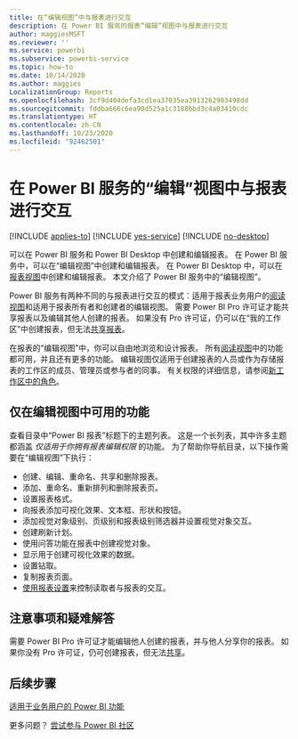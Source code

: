 ```yaml
---
title: 在“编辑视图”中与报表进行交互
description: 在 Power BI 服务的报表“编辑”视图中与报表进行交互
author: maggiesMSFT
ms.reviewer: ''
ms.service: powerbi
ms.subservice: powerbi-service
ms.topic: how-to
ms.date: 10/14/2020
ms.author: maggies
LocalizationGroup: Reports
ms.openlocfilehash: 3cf9d404defa3cd1ea37035ea3913262903498dd
ms.sourcegitcommit: fddba666c6ea90d525a1c3188bbd3c4a03410cdc
ms.translationtype: HT
ms.contentlocale: zh-CN
ms.lasthandoff: 10/23/2020
ms.locfileid: "92462501"
---
```

# <a name="interact-with-a-report-in-editing-view-in-the-power-bi-service"></a>在 Power BI 服务的“编辑”视图中与报表进行交互

[!INCLUDE [applies-to](../includes/applies-to.md)] [!INCLUDE [yes-service](../includes/yes-service.md)] [!INCLUDE [no-desktop](../includes/no-desktop.md)]

可以在 Power BI 服务和 Power BI Desktop 中创建和编辑报表。 在 Power BI 服务中，可以在“编辑视图”中创建和编辑报表。 在 Power BI Desktop 中，可以在[报表视图](desktop-report-view.md)中创建和编辑报表。 本文介绍了 Power BI 服务中的“编辑视图”。 

Power BI 服务有两种不同的与报表进行交互的模式：适用于报表业务用户的[阅读视图](../consumer/end-user-reading-view.md)和适用于报表所有者和创建者的编辑视图。  需要 Power BI Pro 许可证才能共享报表以及编辑其他人创建的报表。 如果没有 Pro 许可证，仍可以在“我的工作区”中创建报表，但无法[共享报表](../collaborate-share/service-share-reports.md)。

在报表的“编辑视图”中，你可以自由地浏览和设计报表。 所有[阅读视图](../consumer/end-user-reading-view.md)中的功能都可用，并且还有更多的功能。 编辑视图仅适用于创建报表的人员或作为存储报表的工作区的成员、管理员或参与者的同事。 有关权限的详细信息，请参阅[新工作区中的角色](../collaborate-share/service-new-workspaces.md#roles-in-the-new-workspaces)。

## <a name="functionality-only-available-in-editing-view"></a>仅在编辑视图中可用的功能
查看目录中“Power BI 报表”标题下的主题列表。 这是一个长列表，其中许多主题都涵盖 *仅适用于你拥有报表编辑权限* 的功能。  为了帮助你导航目录，以下操作需要在“编辑视图”下执行：

* 创建、编辑、重命名、共享和删除报表。
* 添加、重命名、重新排列和删除报表页。
* 设置报表格式。
* 向报表添加可视化效果、文本框、形状和按钮。
* 添加视觉对象级别、页级别和报表级别筛选器并设置视觉对象交互。
* 创建刷新计划。
* 使用问答功能在报表中创建视觉对象。
* 显示用于创建可视化效果的数据。 
* 设置钻取。
* 复制报表页面。
* [使用报表设置](power-bi-report-settings.md)来控制读取者与报表的交互。

## <a name="considerations-and-troubleshooting"></a>注意事项和疑难解答
需要 Power BI Pro 许可证才能编辑他人创建的报表，并与他人分享你的报表。  如果你没有 Pro 许可证，仍可创建报表，但无法[共享](../collaborate-share/service-share-reports.md)。


## <a name="next-steps"></a>后续步骤

[适用于业务用户的 Power BI 功能](../consumer/end-user-reading-view.md)

更多问题？ [尝试参与 Power BI 社区](https://community.powerbi.com/)
